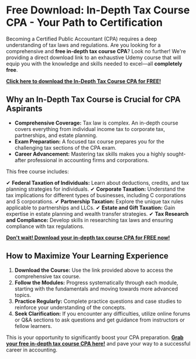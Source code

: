 # Free Download: In-Depth Tax Course CPA - Your Path to Certification

Becoming a Certified Public Accountant (CPA) requires a deep understanding of tax laws and regulations. Are you looking for a comprehensive and **free in-depth tax course CPA**? Look no further! We're providing a direct download link to an exhaustive Udemy course that will equip you with the knowledge and skills needed to excel—all **completely free**.

[**Click here to download the In-Depth Tax Course CPA for FREE!**](https://udemywork.com/in-depth-tax-course-cpa)

## Why an In-Depth Tax Course is Crucial for CPA Aspirants

*   **Comprehensive Coverage:** Tax law is complex. An in-depth course covers everything from individual income tax to corporate tax, partnerships, and estate planning.
*   **Exam Preparation:** A focused tax course prepares you for the challenging tax sections of the CPA exam.
*   **Career Advancement:** Mastering tax skills makes you a highly sought-after professional in accounting firms and corporations.

This free course includes:

✔ **Federal Taxation of Individuals:** Learn about deductions, credits, and tax planning strategies for individuals.
✔ **Corporate Taxation:** Understand the tax implications for different types of businesses, including C corporations and S corporations.
✔ **Partnership Taxation:** Explore the unique tax rules applicable to partnerships and LLCs.
✔ **Estate and Gift Taxation:** Gain expertise in estate planning and wealth transfer strategies.
✔ **Tax Research and Compliance:** Develop skills in researching tax laws and ensuring compliance with tax regulations.

[**Don't wait! Download your in-depth tax course CPA for FREE now!**](https://udemywork.com/in-depth-tax-course-cpa)

## How to Maximize Your Learning Experience

1.  **Download the Course:** Use the link provided above to access the comprehensive tax course.
2.  **Follow the Modules:** Progress systematically through each module, starting with the fundamentals and moving towards more advanced topics.
3.  **Practice Regularly:** Complete practice questions and case studies to reinforce your understanding of the concepts.
4.  **Seek Clarification:** If you encounter any difficulties, utilize online forums or Q&A sections to ask questions and get guidance from instructors or fellow learners.

This is your opportunity to significantly boost your CPA preparation. **[Grab your free in-depth tax course CPA here!](https://udemywork.com/in-depth-tax-course-cpa)** and pave your way to a successful career in accounting.
